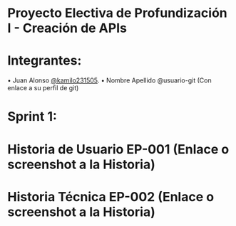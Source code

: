 # Proyecto Electiva de Profundización I - Creación de APIs
# Integrantes:
• Juan Alonso [@kamilo231505](https://github.com/Kamilo231505).
• Nombre Apellido @usuario-git (Con enlace a su perfil de git)
# Sprint 1:
# Historia de Usuario EP-001 (Enlace o screenshot a la Historia)
# Historia Técnica EP-002 (Enlace o screenshot a la Historia)
